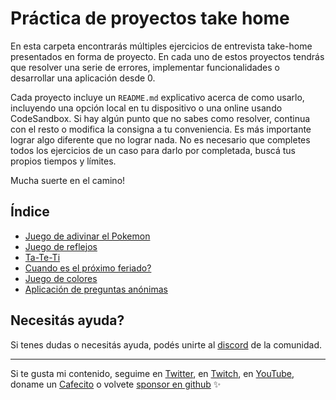 # Práctica de proyectos take home
En esta carpeta encontrarás múltiples ejercicios de entrevista take-home presentados en forma de proyecto. En cada uno de estos proyectos tendrás que resolver una serie de errores, implementar funcionalidades o desarrollar una aplicación desde 0.

Cada proyecto incluye un `README.md` explicativo acerca de como usarlo, incluyendo una opción local en tu dispositivo o una online usando CodeSandbox. Si hay algún punto que no sabes como resolver, continua con el resto o modifica la consigna a tu conveniencia. Es más importante lograr algo diferente que no lograr nada. No es necesario que completes todos los ejercicios de un caso para darlo por completada, buscá tus propios tiempos y límites.

Mucha suerte en el camino!

## Índice
* [Juego de adivinar el Pokemon](./adivinar-pokemon)
* [Juego de reflejos](./juego-de-reflejos)
* [Ta-Te-Ti](./ta-te-ti)
* [Cuando es el próximo feriado?](./proximo-feriado)
* [Juego de colores](./juego-de-colores)
* [Aplicación de preguntas anónimas](./preguntas-anonimas)

## Necesitás ayuda?
Si tenes dudas o necesitás ayuda, podés unirte al [discord](https://discord.goncy.dev) de la comunidad.

---
Si te gusta mi contenido, seguime en [Twitter](https://twitter.gonzalopozzo.com), en [Twitch](https://twitch.gonzalopozzo.com), en [YouTube](https://youtube.gonzalopozzo.com), doname un [Cafecito](https://cafecito.gonzalopozzo.com) o volvete [sponsor en github](https://github.com/sponsors/goncy) ✨
